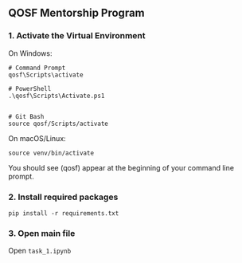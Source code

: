 ## QOSF Mentorship Program

### 1. Activate the Virtual Environment

On Windows:
```
# Command Prompt
qosf\Scripts\activate

# PowerShell
.\qosf\Scripts\Activate.ps1


# Git Bash
source qosf/Scripts/activate
```

On macOS/Linux:
```
source venv/bin/activate
```

You should see (qosf) appear at the beginning of your command line prompt.

### 2. Install required packages

```
pip install -r requirements.txt
```

### 3. Open main file

Open `task_1.ipynb`